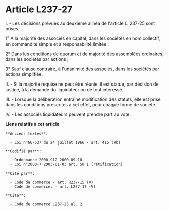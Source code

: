 # Article L237-27

I. - Les décisions prévues au deuxième alinéa de l'article L. 237-25 sont prises :

1° A la majorité des associés en capital, dans les sociétés en nom collectif, en commandite simple et à responsabilité
limitée ;

2° Dans les conditions de quorum et de majorité des assemblées ordinaires, dans les sociétés par actions ;

3° Sauf clause contraire, à l'unanimité des associés, dans les sociétés par actions simplifiée.

II. - Si la majorité requise ne peut être réunie, il est statué, par décision de justice, à la demande du liquidateur ou de
tout intéressé.

III. - Lorsque la délibération entraîne modification des statuts, elle est prise dans les conditions prescrites à cet effet,
pour chaque forme de société.

IV. - Les associés liquidateurs peuvent prendre part au vote.

**Liens relatifs à cet article**

	**Anciens textes**:

	  - Loi n°66-537 du 24 juillet 1966 - art. 415 (Ab)

	**Codifié par**:

	  - Ordonnance 2000-912 2000-09-18
	  - Loi n°2003-7 2003-01-03 art. 50 I (ratification)

	**Cité par**:

	  - Code de commerce - art. R237-15 (V)
	  - Code de commerce. - art. L237-17 (V)

	**Cite**:

	  - Code de commerce L237-25 al. 2
